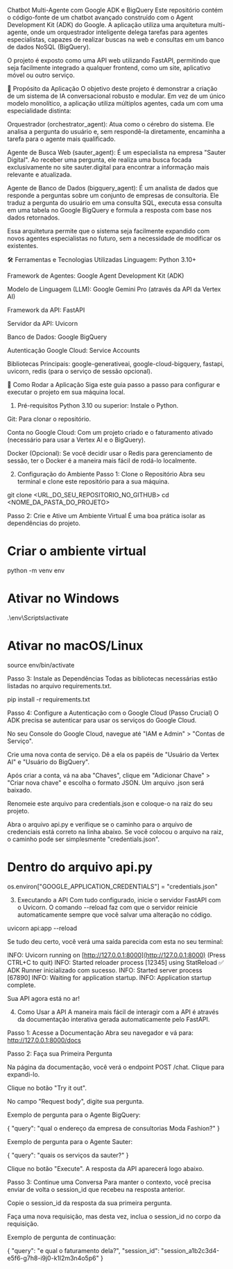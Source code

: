 Chatbot Multi-Agente com Google ADK e BigQuery
Este repositório contém o código-fonte de um chatbot avançado construído com o Agent Development Kit (ADK) do Google. A aplicação utiliza uma arquitetura multi-agente, onde um orquestrador inteligente delega tarefas para agentes especialistas, capazes de realizar buscas na web e consultas em um banco de dados NoSQL (BigQuery).

O projeto é exposto como uma API web utilizando FastAPI, permitindo que seja facilmente integrado a qualquer frontend, como um site, aplicativo móvel ou outro serviço.

🎯 Propósito da Aplicação
O objetivo deste projeto é demonstrar a criação de um sistema de IA conversacional robusto e modular. Em vez de um único modelo monolítico, a aplicação utiliza múltiplos agentes, cada um com uma especialidade distinta:

Orquestrador (orchestrator_agent): Atua como o cérebro do sistema. Ele analisa a pergunta do usuário e, sem respondê-la diretamente, encaminha a tarefa para o agente mais qualificado.

Agente de Busca Web (sauter_agent): É um especialista na empresa "Sauter Digital". Ao receber uma pergunta, ele realiza uma busca focada exclusivamente no site sauter.digital para encontrar a informação mais relevante e atualizada.

Agente de Banco de Dados (bigquery_agent): É um analista de dados que responde a perguntas sobre um conjunto de empresas de consultoria. Ele traduz a pergunta do usuário em uma consulta SQL, executa essa consulta em uma tabela no Google BigQuery e formula a resposta com base nos dados retornados.

Essa arquitetura permite que o sistema seja facilmente expandido com novos agentes especialistas no futuro, sem a necessidade de modificar os existentes.

🛠 Ferramentas e Tecnologias Utilizadas
Linguagem: Python 3.10+

Framework de Agentes: Google Agent Development Kit (ADK)

Modelo de Linguagem (LLM): Google Gemini Pro (através da API da Vertex AI)

Framework da API: FastAPI

Servidor da API: Uvicorn

Banco de Dados: Google BigQuery

Autenticação Google Cloud: Service Accounts

Bibliotecas Principais: google-generativeai, google-cloud-bigquery, fastapi, uvicorn, redis (para o serviço de sessão opcional).

🚀 Como Rodar a Aplicação
Siga este guia passo a passo para configurar e executar o projeto em sua máquina local.

1. Pré-requisitos
Python 3.10 ou superior: Instale o Python.

Git: Para clonar o repositório.

Conta no Google Cloud: Com um projeto criado e o faturamento ativado (necessário para usar a Vertex AI e o BigQuery).

Docker (Opcional): Se você decidir usar o Redis para gerenciamento de sessão, ter o Docker é a maneira mais fácil de rodá-lo localmente.

2. Configuração do Ambiente
Passo 1: Clone o Repositório
Abra seu terminal e clone este repositório para a sua máquina.

git clone <URL_DO_SEU_REPOSITORIO_NO_GITHUB>
cd <NOME_DA_PASTA_DO_PROJETO>

Passo 2: Crie e Ative um Ambiente Virtual
É uma boa prática isolar as dependências do projeto.

# Criar o ambiente virtual
python -m venv env

# Ativar no Windows
.\env\Scripts\activate

# Ativar no macOS/Linux
source env/bin/activate

Passo 3: Instale as Dependências
Todas as bibliotecas necessárias estão listadas no arquivo requirements.txt.

pip install -r requirements.txt

Passo 4: Configure a Autenticação com o Google Cloud (Passo Crucial)
O ADK precisa se autenticar para usar os serviços do Google Cloud.

No seu Console do Google Cloud, navegue até "IAM e Admin" > "Contas de Serviço".

Crie uma nova conta de serviço. Dê a ela os papéis de "Usuário da Vertex AI" e "Usuário do BigQuery".

Após criar a conta, vá na aba "Chaves", clique em "Adicionar Chave" > "Criar nova chave" e escolha o formato JSON. Um arquivo .json será baixado.

Renomeie este arquivo para credentials.json e coloque-o na raiz do seu projeto.

Abra o arquivo api.py e verifique se o caminho para o arquivo de credenciais está correto na linha abaixo. Se você colocou o arquivo na raiz, o caminho pode ser simplesmente "credentials.json".

# Dentro do arquivo api.py
os.environ["GOOGLE_APPLICATION_CREDENTIALS"] = "credentials.json"

3. Executando a API
Com tudo configurado, inicie o servidor FastAPI com o Uvicorn. O comando --reload faz com que o servidor reinicie automaticamente sempre que você salvar uma alteração no código.

uvicorn api:app --reload

Se tudo deu certo, você verá uma saída parecida com esta no seu terminal:

INFO:     Uvicorn running on [http://127.0.0.1:8000](http://127.0.0.1:8000) (Press CTRL+C to quit)
INFO:     Started reloader process [12345] using StatReload
✅ ADK Runner inicializado com sucesso.
INFO:     Started server process [67890]
INFO:     Waiting for application startup.
INFO:     Application startup complete.

Sua API agora está no ar!

4. Como Usar a API
A maneira mais fácil de interagir com a API é através da documentação interativa gerada automaticamente pelo FastAPI.

Passo 1: Acesse a Documentação
Abra seu navegador e vá para: http://127.0.0.1:8000/docs

Passo 2: Faça sua Primeira Pergunta

Na página da documentação, você verá o endpoint POST /chat. Clique para expandi-lo.

Clique no botão "Try it out".

No campo "Request body", digite sua pergunta.

Exemplo de pergunta para o Agente BigQuery:

{
  "query": "qual o endereço da empresa de consultorias Moda Fashion?"
}

Exemplo de pergunta para o Agente Sauter:

{
  "query": "quais os serviços da sauter?"
}

Clique no botão "Execute". A resposta da API aparecerá logo abaixo.

Passo 3: Continue uma Conversa
Para manter o contexto, você precisa enviar de volta o session_id que recebeu na resposta anterior.

Copie o session_id da resposta da sua primeira pergunta.

Faça uma nova requisição, mas desta vez, inclua o session_id no corpo da requisição.

Exemplo de pergunta de continuação:

{
  "query": "e qual o faturamento dela?",
  "session_id": "session_a1b2c3d4-e5f6-g7h8-i9j0-k1l2m3n4o5p6"
}